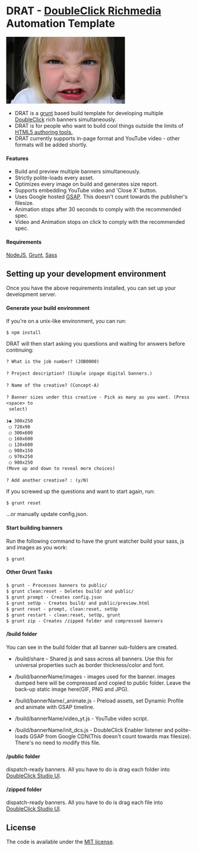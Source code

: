 DRAT - [DoubleClick Richmedia](https://www.google.com/doubleclick/studio/) Automation Template
=======================

![DRAT](https://raw.githubusercontent.com//bastole/dc-richmedia-automation-template/master/etc/drat.png)

* DRAT is a [grunt](http://gruntjs.com/) based build template for developing multiple [DoubleClick](https://www.google.com/doubleclick/studio/) rich banners simultaneously.
* DRAT is for people who want to build cool things outside the limits of [HTML5 authoring tools.](http://www.google.com/webdesigner/)
* DRAT currently supports in-page format and YouTube video - other formats will be added shortly.

#### Features

* Build and preview multiple banners simultaneously.
* Strictly polite-loads every asset.
* Optimizes every image on build and generates size report.
* Supports embedding YouTube video and 'Close X' button.
* Uses Google hosted [GSAP](http://greensock.com/gsap). This doesn't count towards the publisher's filesize.
* Animation stops after 30 seconds to comply with the recommended spec.
* Video and Animation stops on click to comply with the recommended spec.

#### Requirements

[NodeJS](https://nodejs.org/), [Grunt](http://gruntjs.com/), [Sass](http://sass-lang.com/install)

Setting up your development environment
---------------------------------------

Once you have the above requirements installed, you can set up your development server.

#### Generate your build environment

If you're on a unix-like environment, you can run:

```
$ npm install
```

DRAT will then start asking you questions and waiting for answers before continuing:

```
? What is the job number? (JOB0000)

? Project description? (Simple inpage digital banners.)

? Name of the creative? (Concept-A)

? Banner sizes under this creative - Pick as many as you want. (Press <space> to
 select)

❯◉ 300x250
 ◯ 728x90
 ◯ 300x600
 ◯ 160x600
 ◯ 120x600
 ◯ 980x150
 ◯ 970x250
 ◯ 980x250
(Move up and down to reveal more choices)

? Add another creative? : (y/N)

```

If you screwed up the questions and want to start again, run:
```
$ grunt reset
```
...or manually update config.json.

#### Start building banners

Run the following command to have the grunt watcher build your sass, js and images as you work:

```
$ grunt
```

#### Other Grunt Tasks

```
$ grunt - Processes banners to public/
$ grunt clean:reset - Deletes build/ and public/
$ grunt prompt - Creates config.json
$ grunt setUp - Creates build/ and public/preview.html
$ grunt reset - prompt, clean:reset, setUp
$ grunt restart - clean:reset, setUp, grunt
$ grunt zip - Creates /zipped folder and compressed banners

```


#### /build folder

You can see in the build folder that all banner sub-folders are created.

* /build/share - Shared js and sass across all banners. Use this for universal properties such as border thickness/color and font.

* /build/bannerName/images - images used for the banner. images dumped here will be compressed and copied to public folder. Leave the back-up static image here(GIF, PNG and JPG).

* /build/bannerName/_animate.js - Preload assets, set Dynamic Profile and animate with GSAP timeline.

* /build/bannerName/video_yt.js - YouTube video script.

* /build/bannerName/init_dcs.js - DoubleClick Enabler listener and polite-loads GSAP from Google CDN(This doesn't count towards max filesize). There's no need to modify this file.

#### /public folder

dispatch-ready banners. All you have to do is drag each folder into [DoubleClick Studio UI](https://www.google.com/doubleclick/studio/).

#### /zipped folder

dispatch-ready banners. All you have to do is drag each file into [DoubleClick Studio UI](https://www.google.com/doubleclick/studio/).

License
---------------------------------------

The code is available under the [MIT license](LICENSE.md).
